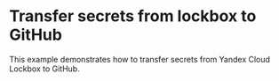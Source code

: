 # Transfer secrets from lockbox to GitHub

This example demonstrates how to transfer secrets from Yandex Cloud Lockbox to GitHub.
